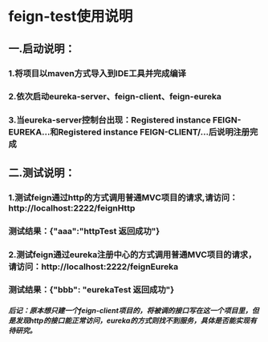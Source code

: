 # feign-test使用说明
## 一.启动说明：
### 1.将项目以maven方式导入到IDE工具并完成编译
### 2.依次启动eureka-server、feign-client、feign-eureka
### 3.当eureka-server控制台出现：Registered instance FEIGN-EUREKA...和Registered instance FEIGN-CLIENT/...后说明注册完成
## 二.测试说明：
### 1.测试feign通过http的方式调用普通MVC项目的请求,请访问：http://localhost:2222/feignHttp
### 测试结果：{"aaa":"httpTest 返回成功"}
### 2.测试feign通过eureka注册中心的方式调用普通MVC项目的请求，请访问：http://localhost:2222/feignEureka
### 测试结果：{"bbb": "eurekaTest 返回成功"}
##### 后记：原本想只建一个feign-client项目的，将被调的接口写在这一个项目里，但是发现http的接口能正常访问，eureka的方式则找不到服务，具体是否能实现有待研究。